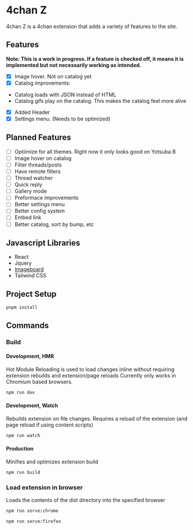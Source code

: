 # 4chan Z

4chan Z is a 4chan extension that adds a variety of features to the site.

## Features

**Note: This is a work in progress. If a feature is checked off, it means it is implemented but not necessarily working as intended.**

- [x] Image hover. Not on catalog yet
- [x] Catalog improvements:
- Catalog loads with JSON instead of HTML
- Catalog gifs play on the catalog. This makes the catalog feel more alive
- [x] Added Header
- [x] Settings menu. (Needs to be optimized)

## Planned Features

- [ ] Optiimize for all themes. Right now it only looks good on Yotsuba B
- [ ] Image hover on catalog
- [ ] Filter threads/posts
- [ ] Have remote filters
- [ ] Thread watcher
- [ ] Quick reply
- [ ] Gallery mode
- [ ] Preformace improvements
- [ ] Better settings menu
- [ ] Better config system
- [ ] Embed link
- [ ] Better catalog, sort by bump, etc

## Javascript Libraries

- React
- Jquery
- [Imageboard](https://www.npmjs.com/package/imageboard)
- Tailwind CSS
## Project Setup

```sh
pnpm install
```

## Commands

### Build

#### Development, HMR

Hot Module Reloading is used to load changes inline without requiring extension rebuilds and extension/page reloads
Currently only works in Chromium based browsers.

```sh
npm run dev
```

#### Development, Watch

Rebuilds extension on file changes. Requires a reload of the extension (and page reload if using content scripts)

```sh
npm run watch
```

#### Production

Minifies and optimizes extension build

```sh
npm run build
```

### Load extension in browser

Loads the contents of the dist directory into the specified browser

```sh
npm run serve:chrome
```

```sh
npm run serve:firefox
```
